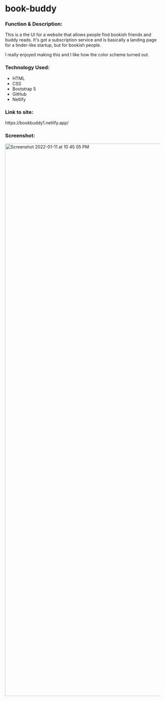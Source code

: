 # book-buddy

<h3>Function & Description:</h3>
This is a the UI for a website that allows people find bookish friends and buddy reads. It's got a subscription service and is basically a landing page for a tinder-like startup, but for bookish people.

I really enjoyed making this and I like how the color scheme turned out.

<h3>Technology Used:</h3>

- HTML
- CSS
- Bootstrap 5
- GitHub
- Netlify

<h3>Link to site:</h3>
https://bookbuddy1.netlify.app/

<h3>Screenshot:</h3>
<img width="1792" alt="Screenshot 2022-01-11 at 10 45 05 PM" src="https://user-images.githubusercontent.com/40691059/149018782-a5205abe-6c8a-4188-b55d-cb4a1d28672b.png">

 

